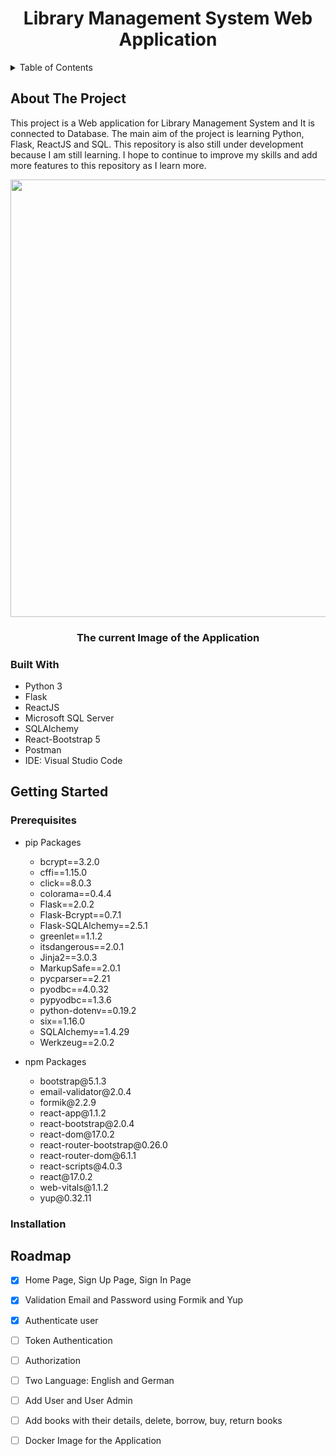 <p align="center">
  <h1 align="center">Library Management System Web Application</h1>
</p>


<details>
  <summary>Table of Contents</summary>
 
  1. [About The Project](#about_the_project)
     * [Built With](#built_with)
  2. [Getting Started](#getting_started)
     * [Prerequisites](#prerequisites_)
     * [Installation](#installation_)
  3. [Roadmap](#roadmap_)
</details>

## <a name="about_the_project"></a>About The Project
This project is a Web application for Library Management System and It is connected to Database. The main aim of the project is learning Python, Flask, ReactJS and SQL.
This repository is also still under development because I am still learning. I hope to continue to improve my skills and add more features to this repository as I learn more.

<p align="center">
  <img width="700" <img src="current app/app30.12.gif"/>
  <h3 align="center">The current Image of the Application</h3>
</p>


### <a name="built_with"></a>Built With
* Python 3
* Flask
* ReactJS
* Microsoft SQL Server
* SQLAlchemy
* React-Bootstrap 5
* Postman
* IDE: Visual Studio Code

## <a name="getting_started"></a>Getting Started

### <a name="prerequisites_"></a>Prerequisites

<ul>
  <li>pip Packages</li>
  <ul>
    <li>bcrypt==3.2.0</li>
    <li>cffi==1.15.0</li>
    <li>click==8.0.3</li>
    <li>colorama==0.4.4</li>
    <li>Flask==2.0.2</li>
    <li>Flask-Bcrypt==0.7.1</li>
    <li>Flask-SQLAlchemy==2.5.1</li>
    <li>greenlet==1.1.2</li>
    <li>itsdangerous==2.0.1</li>
    <li>Jinja2==3.0.3</li>
    <li>MarkupSafe==2.0.1</li>
    <li>pycparser==2.21</li>
    <li>pyodbc==4.0.32</li>
    <li>pypyodbc==1.3.6</li>
    <li>python-dotenv==0.19.2</li>
    <li>six==1.16.0</li>
    <li>SQLAlchemy==1.4.29</li>
    <li>Werkzeug==2.0.2</li>
  </ul>
</ul>


<ul>
  <li>npm Packages</li>
  <ul>
    <li>bootstrap@5.1.3</li>
    <li>email-validator@2.0.4</li>
    <li>formik@2.2.9</li>
    <li>react-app@1.1.2</li>
    <li>react-bootstrap@2.0.4</li>
    <li>react-dom@17.0.2</li>
    <li>react-router-bootstrap@0.26.0</li>
    <li>react-router-dom@6.1.1</li>
    <li>react-scripts@4.0.3</li>
    <li>react@17.0.2</li>
    <li>web-vitals@1.1.2</li>
    <li>yup@0.32.11</li>
  </ul>
</ul>

### <a name="installation_"></a>Installation

## <a name="roadmap_"></a>Roadmap
- [x] Home Page, Sign Up Page, Sign In Page
- [x] Validation Email and Password using Formik and Yup
- [x] Authenticate user 
- [ ] Token Authentication
- [ ] Authorization
- [ ] Two Language: English and German
- [ ] Add User and User Admin
- [ ] Add books with their details, delete, borrow, buy, return books
- [ ] Docker Image for the Application


